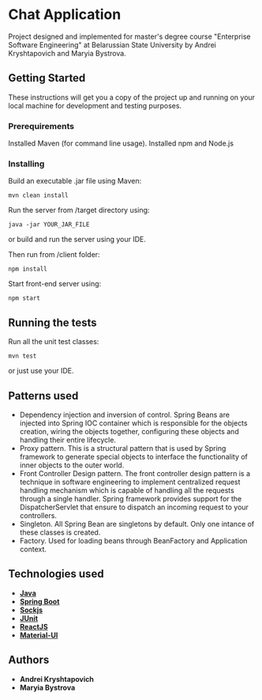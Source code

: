 # Chat Application
Project designed and implemented for master's degree course "Enterprise Software Engineering" at Belarussian State University by Andrei Kryshtapovich and Maryia Bystrova.

## Getting Started
These instructions will get you a copy of the project up and running on your local machine for development and testing purposes. 

### Prerequirements
Installed Maven (for command line usage).
Installed npm and Node.js

### Installing
Build an executable .jar file using Maven:
```
mvn clean install
```
Run the server from /target directory using:
```
java -jar YOUR_JAR_FILE
```
or build and run the server using your IDE.

Then run from /client folder:
```
npm install
```
Start front-end server using:
```
npm start
```
## Running the tests
Run all the unit test classes:
```
mvn test
```
or just use your IDE.

## Patterns used
* Dependency injection and inversion of control. Spring Beans are injected into Spring IOC container which is responsible for the objects creation, wiring the objects together, configuring these objects and handling their entire lifecycle.
* Proxy pattern. This is a structural pattern that is used by Spring framework to generate special objects to interface the functionality of inner objects to the outer world.
* Front Controller Design pattern. The front controller design pattern is a technique in software engineering to implement centralized request handling mechanism which is capable of handling all the requests through a single handler. Spring framework provides support for the DispatcherServlet that ensure to dispatch an incoming request to your controllers.
* Singleton. All Spring Bean are singletons by default. Only one intance of these classes is created.
* Factory. Used for loading beans through BeanFactory and Application context.

 ## Technologies used
 
* **[Java](https://www.oracle.com/technetwork/java/javase/documentation/index.html)**
* **[Spring Boot](http://spring.io/projects/spring-boot)**
* **[Sockjs](https://github.com/sockjs/sockjs-client)**
* **[JUnit](https://junit.org/junit5/)**
* **[ReactJS](https://reactjs.org/)**
* **[Material-UI](https://material-ui.com/)**

## Authors

* **Andrei Kryshtapovich**
* **Maryia Bystrova**
